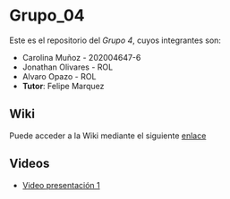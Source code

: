 # Grupo_04

Este es el repositorio del *Grupo 4*, cuyos integrantes son:
* Carolina Muñoz - 202004647-6
* Jonathan Olivares - ROL
* Alvaro Opazo - ROL
* **Tutor**: Felipe Marquez


##  Wiki
Puede acceder a la Wiki mediante el siguiente [enlace](https://github.com/Kropmunoz/INF236_2023-2_GRUPO-4/wiki)


##  Videos
* [Video presentación 1](https://youtu.be/2B172encr78)
